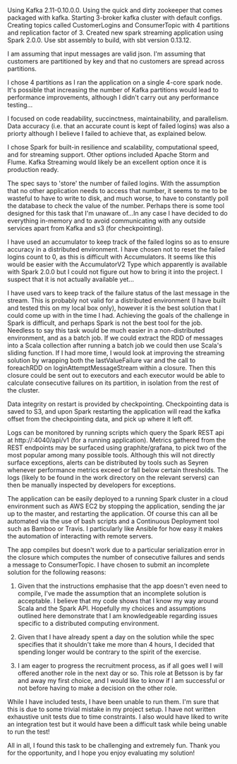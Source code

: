 Using Kafka 2.11-0.10.0.0.
Using the quick and dirty zookeeper that comes packaged with kafka.
Starting 3-broker kafka cluster with default configs.
Creating topics called CustomerLogins and ConsumerTopic with 4 partitions and replication factor of 3.
Created new spark streaming application using Spark 2.0.0.
Use sbt assembly to build, with sbt version 0.13.12.

I am assuming that input messages are valid json.
I'm assuming that customers are partitioned by key and that no customers are spread across partitions.

I chose 4 partitions as I ran the application on a single 4-core spark node. It's possible that increasing the number of Kafka
partitions would lead to performance improvements, although I didn't carry out any performance testing...

I focused on code readability, succinctness, maintainability, and parallelism. Data accuracy (i.e. that an accurate count
is kept of failed logins) was also a priorty although I believe I failed to achieve that, as explained below.

I chose Spark for built-in resilience and scalability, computational speed, and for streaming support. Other options included
Apache Storm and Flume. Kafka Streaming would likely be an excellent option once it is production ready.

The spec says to 'store' the number of failed logins. With the assumption that no other application needs to access that 
number, it seems to me to be wasteful to have to write to disk, and much worse, to have to constantly poll the database to 
check the value of the number. Perhaps there is some tool designed for this task that I'm unaware of...In any case I have 
decided to do everything in-memory and to avoid communicating with any outside services apart from Kafka and s3 (for 
checkpointing).

I have used an accumulator to keep track of the failed logins so as to ensure accuracy in a distributed environment. I have
chosen not to reset the failed logins count to 0, as this is difficult with Accumulators. It seems like this would be easier 
with the AccumulatorV2 Type which apparently is available with Spark 2.0.0 but I could not figure out how to bring it into the 
project. I suspect that it is not actually available yet...

I have used vars to keep track of the failure status of the last message in the stream. This is probably not valid for a 
distributed environment (I have built and tested this on my local box only), however it is the best solution that I could 
come up with in the time I had. Achieving the goals of the challenge in Spark is difficult, and perhaps Spark is not the best
tool for the job. Needless to say this task would be much easier in a non-distributed environment, and as a batch job. If we
could extract the RDD of messages into a Scala collection after running a batch job we could then use Scala's sliding 
function. If I had more time, I would look at improving the streaming solution by wrapping both the lastValueFailure var and
the call to foreachRDD on loginAttemptMessageStream within a closure. Then this closure could be sent out to executors and
each executor would be able to calculate consecutive failures on its partition, in isolation from the rest of the cluster.

Data integrity on restart is provided by checkpointing. Checkpointing data is saved to S3, and upon Spark restarting the
application will read the kafka offset from the checkpointing data, and pick up where it left off.

Logs can be monitored by running scripts which query the Spark REST api at http://<domain>:4040/api/v1 (for a running
application). Metrics gathered from the REST endpoints may be surfaced using graphite/grafana, to pick two of the most popular
among many possible tools. Although this will not directly surface exceptions, alerts can be distributed by tools such as
Seyren whenever performance metrics exceed or fall below certain thresholds. The logs (likely to be found in the work
directory on the relevant servers) can then be manually inspected by developers for exceptions.

The application can be easily deployed to a running Spark cluster in a cloud environment such as AWS EC2 by stopping the
application, sending the jar up to the master, and restarting the application. Of course this can all be automated via the use
of bash scripts and a Continuous Deployment tool such as Bamboo or Travis. I particularly like Ansible for how easy it makes
the automation of interacting with remote servers. 

The app compiles but doesn't work due to a particular serialization error in the closure which computes the number of
consecutive failures and sends a message to ConsumerTopic. I have chosen to submit an incomplete solution for the following
reasons:

  1) Given that the instructions emphasise that the app doesn't even need to compile, I've made the assumption that an
  incomplete solution is acceptable. I believe that my code shows that I know my way around Scala and the Spark API. Hopefully
  my choices and assumptions outlined here demonstrate that I am knowledgeable regarding issues specific to a distributed 
  computing environment.

  2) Given that I have already spent a day on the solution while the spec specifies that it shouldn't take me more than 4
  hours, I decided that spending longer would be contrary to the spirit of the exercise.

  3) I am eager to progress the recruitment process, as if all goes well I will offered another role in the next day or so. 
  This role at Betsson is by far and away my first choice, and I would like to know if I am successful or not before having to
  make a decision on the other role. 

While I have included tests, I have been unable to run them. I'm sure that this is due to some trivial mistake in my project
setup. I have not written exhaustive unit tests due to time constraints. I also would have liked to write an integration test 
but it would have been a difficult task while being unable to run the test! 

All in all, I found this task to be challenging and extremely fun. Thank you for the opportunity, and I hope you enjoy 
evaluating my solution!
